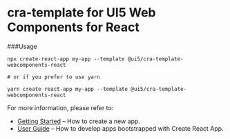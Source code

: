 # cra-template for UI5 Web Components for React

###Usage
```shell script
npx create-react-app my-app --template @ui5/cra-template-webcomponents-react

# or if you prefer to use yarn

yarn create react-app my-app --template @ui5/cra-template-webcomponents-react
```

For more information, please refer to:

- [Getting Started](https://create-react-app.dev/docs/getting-started) – How to create a new app.
- [User Guide](https://create-react-app.dev) – How to develop apps bootstrapped with Create React App.

